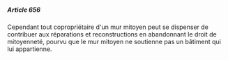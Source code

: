 ##### Article 656

Cependant tout copropriétaire d'un mur mitoyen peut se dispenser de contribuer aux réparations et reconstructions en abandonnant le droit de mitoyenneté, pourvu que le mur mitoyen ne soutienne pas un bâtiment qui lui appartienne.

